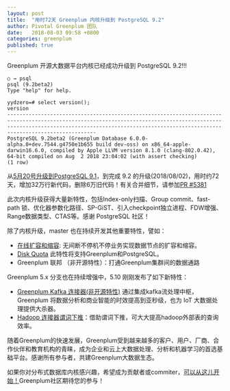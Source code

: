 ```yaml
---
layout: post
title:  "用时72天 Greenplum 内核升级到 PostgreSQL 9.2"
author: Pivotal Greenplum 团队
date:   2018-08-03 09:58 +0800
categories: greenplum
published: true
---
```



Greenplum 开源大数据平台内核已经成功升级到 PostgreSQL 9.2!!!

```
○ → psql
psql (9.2beta2)
Type "help" for help.

yydzero=# select version();
version
-----------------------------------------------------------------------------------------------------------------------------------------------------------------------------------------------------------------------------------------------
PostgreSQL 9.2beta2 (Greenplum Database 6.0.0-alpha.0+dev.7544.g4750e1b655 build dev-oss) on x86_64-apple-darwin16.6.0, compiled by Apple LLVM version 8.1.0 (clang-802.0.42), 64-bit compiled on Aug  2 2018 23:04:02 (with assert checking)
(1 row)
```

从[5月20号升级到PostgreSQL 9.1](http://greenplum.cn/tools/2018/07/12/postgresql-upgrade-from-9.0-to-9.1.html)，到完成 9.2 的升级(2018/08/02)，用时约72天，增加32万行新代码，删除6万旧代码！有关合并细节，请参加[PR #5381](https://github.com/greenplum-db/gpdb/pull/5381)

此次内核升级获得大量新特性，包括Index-only扫描、Group commit、fast-path 锁、优化器参数化路径、SP-GiST、引入checkpoint独立进程、FDW增强、Range数据类型、CTAS等。感谢 PostgreSQL 社区！

除了内核升级，master 也在持续开发其他重要特性，譬如：

* [在线扩容和缩容](https://groups.google.com/a/greenplum.org/forum/#!searchin/gpdb-dev/Online$20expand$20spiking$20update%7Csort:date/gpdb-dev/f5bqTzAZjAs/zZ5Z55TxAwAJ): 无间断不停机不停业务实现数据节点的扩容和缩容。
* [Disk Quota](https://github.com/hlinnaka/pg_quota) 此特性将支持Greenplum和PostgreSQL。
* Greenplum 联邦 （非开源特性）：打通Greenplum集群间的数据通路

Greenplum 5.x 分支也在持续增强中，5.10 刚刚发布了如下新特性：

* [Greenplum Kafka 连接器(非开源特性)](https://content.pivotal.io/pivotal-greenplum/pivotal-greenplum-5-10-introduces-greenplum-kafka-connector-for-real-time-data-loading) 通过集成kafka流处理中枢，Greenplum 将数据分析和商业智能的时效提高到亚秒级，也为 IoT 大数据处理提供大杀器。
* [Hadoop 连接器谓词下推](https://gpdb.docs.pivotal.io/5100/relnotes/GPDB_5100_README.html#topic_xfr_4ym_ndb)：借助谓词下推，可大大提高hadoop外部表的查询效率。

随着Greenplum的快速发展，Greenplum受到越来越多的客户、用户、厂商、合作伙伴和教育机构的青睐，成为企业和云上大数据处理、分析和机器学习的首选基础平台。感谢所有参与者，共建Greenplum大数据生态。

如果你对分布式数据库内核感兴趣，希望成为贡献者或commiter，[可以从这儿开始！](https://github.com/greenplum-db/gpdb/issues?q=is%3Aissue+is%3Aopen+label%3A%22help+wanted%22)Greenplum社区期待您的参与！
